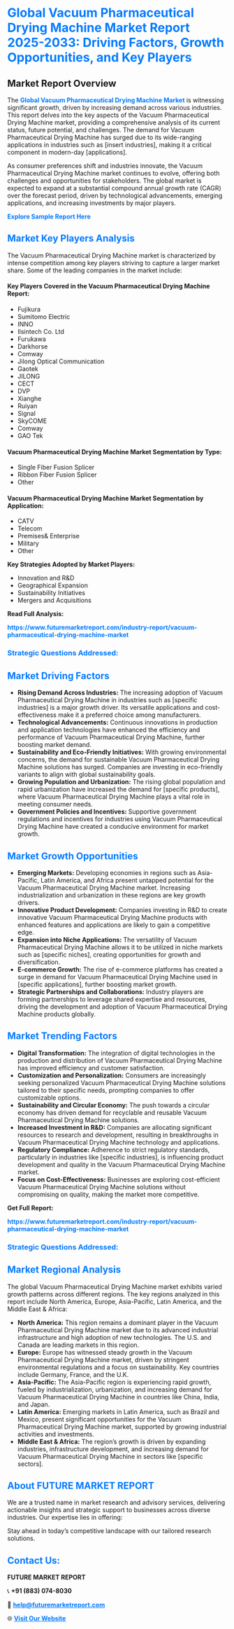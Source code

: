 <h1 style="color: #007BFF;">Global Vacuum Pharmaceutical Drying Machine Market Report 2025-2033: Driving Factors, Growth Opportunities, and Key Players</h1>

<section id="overview">
<h2>Market Report Overview</h2>
<p>The <a href="https://www.futuremarketreport.com/industry-report/vacuum-pharmaceutical-drying-machine-market" style="color: #007BFF; text-decoration: none;"><strong>Global Vacuum Pharmaceutical Drying Machine Market</strong></a> is witnessing significant growth, driven by increasing demand across various industries. This report delves into the key aspects of the Vacuum Pharmaceutical Drying Machine market, providing a comprehensive analysis of its current status, future potential, and challenges. The demand for Vacuum Pharmaceutical Drying Machine has surged due to its wide-ranging applications in industries such as [insert industries], making it a critical component in modern-day [applications].</p>
<p>As consumer preferences shift and industries innovate, the Vacuum Pharmaceutical Drying Machine market continues to evolve, offering both challenges and opportunities for stakeholders. The global market is expected to expand at a substantial compound annual growth rate (CAGR) over the forecast period, driven by technological advancements, emerging applications, and increasing investments by major players.</p>
</section>

<section id="overview">
<p><a href="https://www.futuremarketreport.com/request-sample/reportId=32758" style="color: #007BFF; text-decoration: none;"><strong>Explore Sample Report Here</strong></a></p>
</section>

<section id="key-players">
<h2 style="color: #007BFF;">Market Key Players Analysis</h2>
<p>The Vacuum Pharmaceutical Drying Machine market is characterized by intense competition among key players striving to capture a larger market share. Some of the leading companies in the market include:</p>
<h4>Key Players Covered in the Vacuum Pharmaceutical Drying Machine Report:</h4>
<ul><li>Fujikura</li><li>Sumitomo Electric</li><li>INNO</li><li>Ilsintech Co. Ltd</li><li>Furukawa</li><li>Darkhorse</li><li>Comway</li><li>Jilong Optical Communication</li><li>Gaotek</li><li>JILONG</li><li>CECT</li><li>DVP</li><li>Xianghe</li><li>Ruiyan</li><li>Signal</li><li>SkyCOME</li><li>Comway</li><li>GAO Tek</li></ul>
<h4>Vacuum Pharmaceutical Drying Machine Market Segmentation by Type:</h4>
<ul><li>Single Fiber Fusion Splicer</li><li>Ribbon Fiber Fusion Splicer</li><li>Other</li></ul>

<h4>Vacuum Pharmaceutical Drying Machine Market Segmentation by Application:</h4>
<ul><li>CATV</li><li>Telecom</li><li>Premises&amp; Enterprise</li><li>Military</li><li>Other</li></ul>
<p><strong>Key Strategies Adopted by Market Players:</strong></p>
<ul>
<li>Innovation and R&D</li>
<li>Geographical Expansion</li>
<li>Sustainability Initiatives</li>
<li>Mergers and Acquisitions</li>
</ul>
</section>

<section>
<p><strong>Read Full Analysis: </strong></p><a href="https://www.futuremarketreport.com/industry-report/vacuum-pharmaceutical-drying-machine-market" style="color: #007BFF; text-decoration: none;"><strong>https://www.futuremarketreport.com/industry-report/vacuum-pharmaceutical-drying-machine-market</strong></a>
<h3 style="color: #007BFF;">Strategic Questions Addressed:</h3>
</section>

<section id="driving-factors">
<h2 style="color: #007BFF;">Market Driving Factors</h2>
<ul>
<li><strong>Rising Demand Across Industries:</strong> The increasing adoption of Vacuum Pharmaceutical Drying Machine in industries such as [specific industries] is a major growth driver. Its versatile applications and cost-effectiveness make it a preferred choice among manufacturers.</li>
<li><strong>Technological Advancements:</strong> Continuous innovations in production and application technologies have enhanced the efficiency and performance of Vacuum Pharmaceutical Drying Machine, further boosting market demand.</li>
<li><strong>Sustainability and Eco-Friendly Initiatives:</strong> With growing environmental concerns, the demand for sustainable Vacuum Pharmaceutical Drying Machine solutions has surged. Companies are investing in eco-friendly variants to align with global sustainability goals.</li>
<li><strong>Growing Population and Urbanization:</strong> The rising global population and rapid urbanization have increased the demand for [specific products], where Vacuum Pharmaceutical Drying Machine plays a vital role in meeting consumer needs.</li>
<li><strong>Government Policies and Incentives:</strong> Supportive government regulations and incentives for industries using Vacuum Pharmaceutical Drying Machine have created a conducive environment for market growth.</li>
</ul>
</section>

<section id="growth-opportunities">
<h2 style="color: #007BFF;">Market Growth Opportunities</h2>
<ul>
<li><strong>Emerging Markets:</strong> Developing economies in regions such as Asia-Pacific, Latin America, and Africa present untapped potential for the Vacuum Pharmaceutical Drying Machine market. Increasing industrialization and urbanization in these regions are key growth drivers.</li>
<li><strong>Innovative Product Development:</strong> Companies investing in R&D to create innovative Vacuum Pharmaceutical Drying Machine products with enhanced features and applications are likely to gain a competitive edge.</li>
<li><strong>Expansion into Niche Applications:</strong> The versatility of Vacuum Pharmaceutical Drying Machine allows it to be utilized in niche markets such as [specific niches], creating opportunities for growth and diversification.</li>
<li><strong>E-commerce Growth:</strong> The rise of e-commerce platforms has created a surge in demand for Vacuum Pharmaceutical Drying Machine used in [specific applications], further boosting market growth.</li>
<li><strong>Strategic Partnerships and Collaborations:</strong> Industry players are forming partnerships to leverage shared expertise and resources, driving the development and adoption of Vacuum Pharmaceutical Drying Machine products globally.</li>
</ul>
</section>

<section id="trending-factors">
<h2 style="color: #007BFF;">Market Trending Factors</h2>
<ul>
<li><strong>Digital Transformation:</strong> The integration of digital technologies in the production and distribution of Vacuum Pharmaceutical Drying Machine has improved efficiency and customer satisfaction.</li>
<li><strong>Customization and Personalization:</strong> Consumers are increasingly seeking personalized Vacuum Pharmaceutical Drying Machine solutions tailored to their specific needs, prompting companies to offer customizable options.</li>
<li><strong>Sustainability and Circular Economy:</strong> The push towards a circular economy has driven demand for recyclable and reusable Vacuum Pharmaceutical Drying Machine solutions.</li>
<li><strong>Increased Investment in R&D:</strong> Companies are allocating significant resources to research and development, resulting in breakthroughs in Vacuum Pharmaceutical Drying Machine technology and applications.</li>
<li><strong>Regulatory Compliance:</strong> Adherence to strict regulatory standards, particularly in industries like [specific industries], is influencing product development and quality in the Vacuum Pharmaceutical Drying Machine market.</li>
<li><strong>Focus on Cost-Effectiveness:</strong> Businesses are exploring cost-efficient Vacuum Pharmaceutical Drying Machine solutions without compromising on quality, making the market more competitive.</li>
</ul>
</section>

<section>
<p><strong>Get Full Report: </strong></p><a href="https://www.futuremarketreport.com/industry-report/vacuum-pharmaceutical-drying-machine-market" style="color: #007BFF; text-decoration: none;"><strong>https://www.futuremarketreport.com/industry-report/vacuum-pharmaceutical-drying-machine-market</strong></a>
<h3 style="color: #007BFF;">Strategic Questions Addressed:</h3>
</section>


<section id="regional-analysis">
<h2 style="color: #007BFF;">Market Regional Analysis</h2>
<p>The global Vacuum Pharmaceutical Drying Machine market exhibits varied growth patterns across different regions. The key regions analyzed in this report include North America, Europe, Asia-Pacific, Latin America, and the Middle East & Africa:</p>
<ul>
<li><strong>North America:</strong> This region remains a dominant player in the Vacuum Pharmaceutical Drying Machine market due to its advanced industrial infrastructure and high adoption of new technologies. The U.S. and Canada are leading markets in this region.</li>
<li><strong>Europe:</strong> Europe has witnessed steady growth in the Vacuum Pharmaceutical Drying Machine market, driven by stringent environmental regulations and a focus on sustainability. Key countries include Germany, France, and the U.K.</li>
<li><strong>Asia-Pacific:</strong> The Asia-Pacific region is experiencing rapid growth, fueled by industrialization, urbanization, and increasing demand for Vacuum Pharmaceutical Drying Machine in countries like China, India, and Japan.</li>
<li><strong>Latin America:</strong> Emerging markets in Latin America, such as Brazil and Mexico, present significant opportunities for the Vacuum Pharmaceutical Drying Machine market, supported by growing industrial activities and investments.</li>
<li><strong>Middle East & Africa:</strong> The region’s growth is driven by expanding industries, infrastructure development, and increasing demand for Vacuum Pharmaceutical Drying Machine in sectors like [specific sectors].</li>
</ul>
</section>

<footer>
<h2 style="color: #007BFF;">About FUTURE MARKET REPORT</h2>
<p>We are a trusted name in market research and advisory services, delivering actionable insights and strategic support to businesses across diverse industries. Our expertise lies in offering:</p>

<p>Stay ahead in today’s competitive landscape with our tailored research solutions.</p>

<h2 style="color: #007BFF;">Contact Us:</h2>
<p><strong>FUTURE MARKET REPORT</strong></p>
<p>📞 <strong>+91 (883) 074-8030</strong></p>
<p>📧 <strong><a href="mailto:help@futuremarketreport.com" style="color: #007BFF;">help@futuremarketreport.com</a></strong></p>
<p>🌐 <strong><a href="https://www.futuremarketreport.com/" style="color: #007BFF;">Visit Our Website</a></strong></p>
</footer>